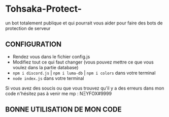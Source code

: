 # Tohsaka-Protect-
un bot totalement publique et qui pourrait vous aider pour faire des bots de protection de serveur

## CONFIGURATION 
- Rendez vous dans le fichier config.js
- Modifiez tout ce qui faut changer (vous pouvez mettre ce que vous voulez dans la partie database)
- `npm i discord.js` | `npm i luma-db` | `npm i colors` dans votre terminal
- `node index.js` dans votre terminal

Si vous avez des soucis ou que vous trouvez qu'il y a des erreurs dans mon code n'hésitez pas à venir me mp : NΞYFOX#9999

## BONNE UTILISATION DE MON CODE
